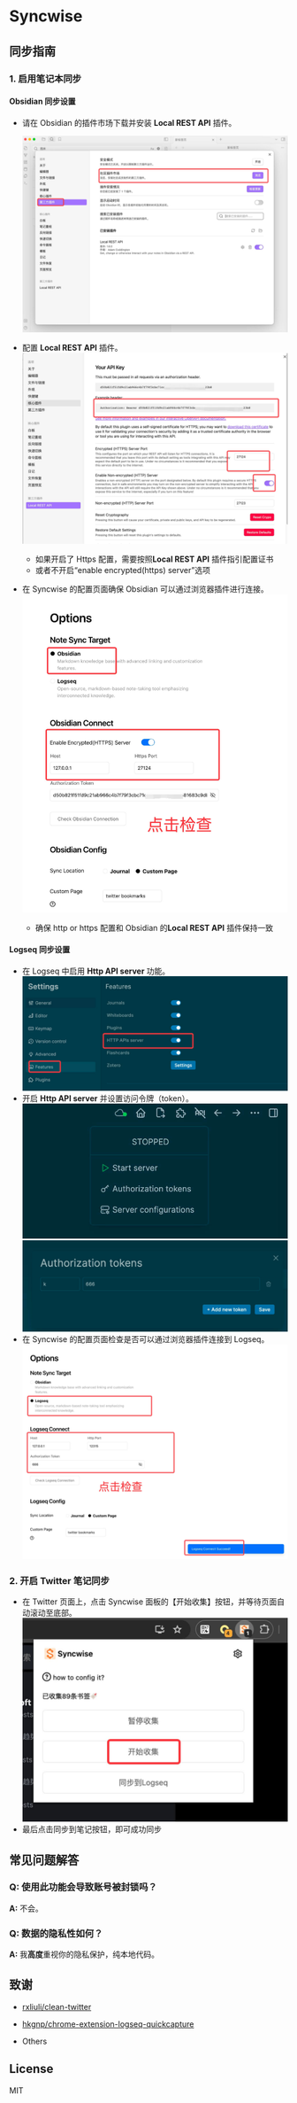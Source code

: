 # Syncwise

## 同步指南

### 1. 启用笔记本同步

#### Obsidian 同步设置

- 请在 Obsidian 的插件市场下载并安装 **Local REST API** 插件。

  ![Obsidian 插件安装](./docs/obsidian-plugin.jpg)

- 配置 **Local REST API** 插件。
  ![配置 Obsidian 插件](./docs/obsidian-plugin-config.jpg)
  - 如果开启了 Https 配置，需要按照**Local REST API** 插件指引配置证书
  - 或者不开启“enable encrypted(https) server”选项

- 在 Syncwise 的配置页面确保 Obsidian 可以通过浏览器插件进行连接。
  ![检查 Obsidian 连接](./docs/obsidian-config.jpg)
  - 确保 http or https 配置和 Obsidian 的**Local REST API** 插件保持一致

#### Logseq 同步设置

- 在 Logseq 中启用 **Http API server** 功能。
  ![Logseq 设置](./docs/logseq-setting.jpg)
- 开启 **Http API server** 并设置访问令牌（token）。
  ![启动 Logseq 服务器](./docs/logseq-server-start.jpg)
  ![设置 Logseq 访问令牌](./docs/logseq-token-setting.jpg)
- 在 Syncwise 的配置页面检查是否可以通过浏览器插件连接到 Logseq。
  ![检查 Logseq 连接](./docs/check-logseq-connection.jpg)

### 2. 开启 Twitter 笔记同步

- 在 Twitter 页面上，点击 Syncwise 面板的【开始收集】按钮，并等待页面自动滚动至底部。
  ![开始收集笔记](./docs/syncwise-collect-start.jpg)
- 最后点击同步到笔记按钮，即可成功同步  

## 常见问题解答

### Q: 使用此功能会导致账号被封锁吗？
**A:** 不会。

### Q: 数据的隐私性如何？
**A:** 我**高度**重视你的隐私保护，纯本地代码。


## 致谢

- [rxliuli/clean-twitter](https://github.com/rxliuli/clean-twitter)

- [hkgnp/chrome-extension-logseq-quickcapture](https://github.com/hkgnp/chrome-extension-logseq-quickcapture)
- Others

## License

MIT
